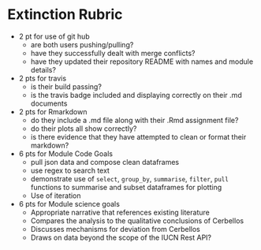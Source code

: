 # Extinction Rubric
- 2 pt for use of git hub
    - are both users pushing/pulling?
    - have they successfully dealt with merge conflicts?
    - have they updated their repository README with names and module details?
- 2 pts for travis
    - is their build passing?
    - is the travis badge included and displaying correctly on their .md documents
- 2 pts for Rmarkdown
    - do they include a .md file along with their .Rmd assignment file?
    - do their plots all show correctly?
    - is there evidence that they have attempted to clean or format their markdown?
- 6 pts for Module Code Goals
    - pull json data and compose clean dataframes
    - use regex to search text 
    - demonstrate use of `select`, `group_by`, `summarise`, `filter`, `pull` functions 
      to summarise and subset dataframes for plotting
    - Use of iteration
- 6 pts for Module science goals
    - Appropriate narrative that references existing literature
    - Compares the analysis to the qualitative conclusions of Cerbellos
    - Discusses mechanisms for deviation from Cerbellos
    - Draws on data beyond the scope of the IUCN Rest API?
